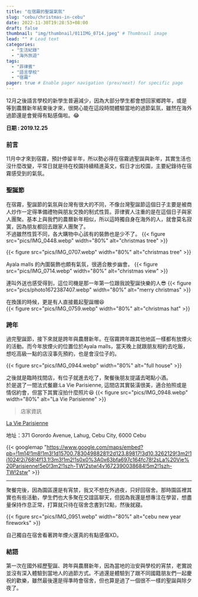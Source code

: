 ```yaml
---
title: "在宿霧的聖誕氣氛"
slug: "cebu/christmas-in-cebu"
date: 2022-11-30T19:28:53+08:00
draft: false
thumbnail: "img/thumbnail/011IMG_0714.jpeg" # Thumbnail image
lead: "" # Lead text
categories:
  - "生活紀錄"
  - "海外旅遊"
tags:
  - "菲律賓"
  - "語言學校"
  - "宿霧"
pager: true # Enable pager navigation (prev/next) for specific page
---
```

12月之後語言學校的新學生普遍減少，因為大部分學生都會想回家鄉跨年，或是等到農曆新年結束後才來，很開心能在這段時間體驗當地的過節氣氛，雖然在海外過節還是會覺得有點感傷啦。😂
<!--more-->
**日期 : 2019.12.25**   

### 前言
11月中才來到宿霧，預計停留半年，所以勢必得在宿霧過聖誕與新年，其實生活也沒什麼改變，平常日就是待在校園持續精進英文，假日才出校園，主要紀錄待在宿霧感受到的氣氛。

### 聖誕節
在宿霧，聖誕節的氣氛與台灣有很大的不同，不像台灣聖誕節這個日子主要是被商人炒作一定得準備禮物與朋友交換的制式性質。菲律賓人注重的是在這個日子與家人團聚。基本上與我們的農曆新年相似，所以這時獨自身在海外的人，就會莫名寂寞，因為朋友都回去跟家人團聚了。  
不過雖然性質不同，各大購物中心該有的裝飾也是少不了。
{{< figure src="pics/IMG_0448.webp" width="80%"  alt="christmas tree" >}}   

{{< figure src="pics/IMG_0707.webp" width="80%"  alt="christmas tree" >}}  

Ayala malls 的內圍裝飾也頗有氣氛，很適合散步幽會。
{{< figure src="pics/IMG_0714.webp" width="80%"  alt="christmas view" >}} 

連叫外送也感受得到，這位司機是那一年第一位跟我說聖誕快樂的人😎 
{{< figure src="pics/photo1672387407.webp" width="80%"  alt="merry christmas" >}} 

在換匯的時候，更是有人直接戴起聖誕帽😆  
{{< figure src="pics/IMG_0759.webp" width="80%"  alt="christmas hat" >}}   

### 跨年
過完聖誕節，接下來就是跨年與農曆新年。在宿霧跨年跟其他地區一樣都有放煙火的活動。而今年放煙火的位置位於Ayala malls，當天晚上就跟朋友相約去吃飯，想吃高級一點的店沒事先預約，也是會沒位子的。  

{{< figure src="pics/IMG_0944.webp" width="80%"  alt="full house" >}}   

之後就是臨時找間店，有位子就進去吃了，聚餐後朋友提議去喝點小酒。  
於是選了一間法式餐廳:La Vie Parisienne,
這間店其實裝潢很美，適合拍照或是情侶約會，但當下其實沒拍什麼照片😆
{{< figure src="pics/IMG_0948.webp" width="80%"  alt="La Vie Parisienne" >}}   


> 店家資訊  

[La Vie Parisienne](https://www.facebook.com/lavieparisienneincebu)   

地址：371 Gorordo Avenue, Lahug, Cebu City, 6000 Cebu

{{< googlemap "https://www.google.com/maps/embed?pb=!1m14!1m8!1m3!1d15700.78304988281!2d123.89817!3d10.3262129!3m2!1i1024!2i768!4f13.1!3m3!1m2!1s0x0%3A0x63bfa697c164fc78!2sLa%20Vie%20Parisienne!5e0!3m2!1szh-TW!2stw!4v1672390038684!5m2!1szh-TW!2stw" >}}    

---


聚餐完後，因為園區還是有宵禁，我又不想在外過夜，只好回宿舍。那時園區裡其實也有些活動，學生們也大多聚在交誼區聊天，但因為我還是想專注在學習，想盡量保持作息正常，打算就只待在宿舍念書到12點，然後就寢。  

{{< figure src="pics/IMG_0951.webp" width="80%"  alt="cebu new year fireworks" >}} 

自己獨自在宿舍看著跨年煙火還真的有點感傷XD。  

### 結語  
第一次在國外經歷聖誕、跨年與農曆新年，因為當地的治安與學校的宵禁，老實說並沒有深入體驗到當地人的過節方式。不過還是體驗到了跟不同國籍朋友們一起慶祝的歡樂，雖然最後還是得準時會宿舍，但也算是過了一個很不一樣的聖誕與除夕夜了。